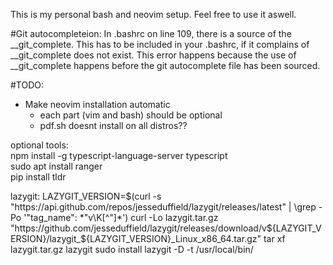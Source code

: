This is my personal bash and neovim setup. 
Feel free to use it aswell.

#Git autocompleteion:
In .bashrc on line 109, there is a source of the __git_complete. This has to be included in your .bashrc, if it complains of __git_complete does not exist.
This error happens because the use of __git_complete happens before the git autocomplete file has been sourced.

#TODO:
- Make neovim installation automatic
    - each part (vim and bash) should be optional
    - pdf.sh doesnt install on all distros??

optional tools: <br>
npm install -g typescript-language-server typescript <br>
sudo apt install ranger <br>
pip install tldr <br>

lazygit:
LAZYGIT_VERSION=$(curl -s "https://api.github.com/repos/jesseduffield/lazygit/releases/latest" | \grep -Po '"tag_name": *"v\K[^"]*')
curl -Lo lazygit.tar.gz "https://github.com/jesseduffield/lazygit/releases/download/v${LAZYGIT_VERSION}/lazygit_${LAZYGIT_VERSION}_Linux_x86_64.tar.gz"
tar xf lazygit.tar.gz lazygit
sudo install lazygit -D -t /usr/local/bin/
